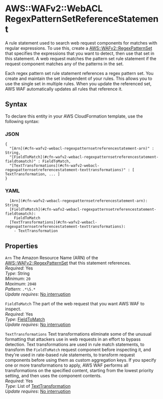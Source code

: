 # AWS::WAFv2::WebACL RegexPatternSetReferenceStatement<a name="aws-properties-wafv2-webacl-regexpatternsetreferencestatement"></a>

A rule statement used to search web request components for matches with regular expressions\. To use this, create a [AWS::WAFv2::RegexPatternSet](aws-resource-wafv2-regexpatternset.md) that specifies the expressions that you want to detect, then use that set in this statement\. A web request matches the pattern set rule statement if the request component matches any of the patterns in the set\. 

Each regex pattern set rule statement references a regex pattern set\. You create and maintain the set independent of your rules\. This allows you to use the single set in multiple rules\. When you update the referenced set, AWS WAF automatically updates all rules that reference it\.

## Syntax<a name="aws-properties-wafv2-webacl-regexpatternsetreferencestatement-syntax"></a>

To declare this entity in your AWS CloudFormation template, use the following syntax:

### JSON<a name="aws-properties-wafv2-webacl-regexpatternsetreferencestatement-syntax.json"></a>

```
{
  "[Arn](#cfn-wafv2-webacl-regexpatternsetreferencestatement-arn)" : String,
  "[FieldToMatch](#cfn-wafv2-webacl-regexpatternsetreferencestatement-fieldtomatch)" : FieldToMatch,
  "[TextTransformations](#cfn-wafv2-webacl-regexpatternsetreferencestatement-texttransformations)" : [ TextTransformation, ... ]
}
```

### YAML<a name="aws-properties-wafv2-webacl-regexpatternsetreferencestatement-syntax.yaml"></a>

```
  [Arn](#cfn-wafv2-webacl-regexpatternsetreferencestatement-arn): String
  [FieldToMatch](#cfn-wafv2-webacl-regexpatternsetreferencestatement-fieldtomatch): 
    FieldToMatch
  [TextTransformations](#cfn-wafv2-webacl-regexpatternsetreferencestatement-texttransformations): 
    - TextTransformation
```

## Properties<a name="aws-properties-wafv2-webacl-regexpatternsetreferencestatement-properties"></a>

`Arn`  <a name="cfn-wafv2-webacl-regexpatternsetreferencestatement-arn"></a>
The Amazon Resource Name \(ARN\) of the [AWS::WAFv2::RegexPatternSet](aws-resource-wafv2-regexpatternset.md) that this statement references\.  
*Required*: Yes  
*Type*: String  
*Minimum*: `20`  
*Maximum*: `2048`  
*Pattern*: `.*\S.*`  
*Update requires*: [No interruption](https://docs.aws.amazon.com/AWSCloudFormation/latest/UserGuide/using-cfn-updating-stacks-update-behaviors.html#update-no-interrupt)

`FieldToMatch`  <a name="cfn-wafv2-webacl-regexpatternsetreferencestatement-fieldtomatch"></a>
The part of the web request that you want AWS WAF to inspect\.   
*Required*: Yes  
*Type*: [FieldToMatch](aws-properties-wafv2-webacl-fieldtomatch.md)  
*Update requires*: [No interruption](https://docs.aws.amazon.com/AWSCloudFormation/latest/UserGuide/using-cfn-updating-stacks-update-behaviors.html#update-no-interrupt)

`TextTransformations`  <a name="cfn-wafv2-webacl-regexpatternsetreferencestatement-texttransformations"></a>
Text transformations eliminate some of the unusual formatting that attackers use in web requests in an effort to bypass detection\. Text transformations are used in rule match statements, to transform the `FieldToMatch` request component before inspecting it, and they're used in rate\-based rule statements, to transform request components before using them as custom aggregation keys\. If you specify one or more transformations to apply, AWS WAF performs all transformations on the specified content, starting from the lowest priority setting, and then uses the component contents\.   
*Required*: Yes  
*Type*: List of [TextTransformation](aws-properties-wafv2-webacl-texttransformation.md)  
*Update requires*: [No interruption](https://docs.aws.amazon.com/AWSCloudFormation/latest/UserGuide/using-cfn-updating-stacks-update-behaviors.html#update-no-interrupt)